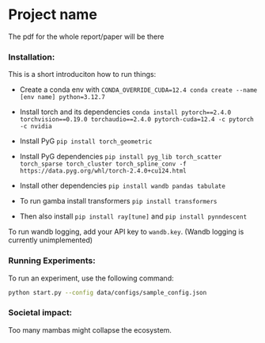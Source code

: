 # Project name

The pdf for the whole report/paper will be there

### Installation:
This is a short introduciton how to run things:

* Create a conda env with `CONDA_OVERRIDE_CUDA=12.4 conda create --name [env name] python=3.12.7`
* Install torch and its dependencies `conda install pytorch==2.4.0 torchvision==0.19.0 torchaudio==2.4.0 pytorch-cuda=12.4 -c pytorch -c nvidia`
* Install PyG `pip install torch_geometric`
* Install PyG dependencies `pip install pyg_lib torch_scatter torch_sparse torch_cluster torch_spline_conv -f https://data.pyg.org/whl/torch-2.4.0+cu124.html`
* Install other dependencies `pip install wandb pandas tabulate`


* To run gamba install transformers `pip install transformers`

* Then also install `pip install ray[tune]` and `pip install pynndescent`

To run wandb logging, add your API key to `wandb.key`. (Wandb logging is currently unimplemented)

### Running Experiments:
To run an experiment, use the following command:

```bash
python start.py --config data/configs/sample_config.json
```

### Societal impact:
Too many mambas might collapse the ecosystem.